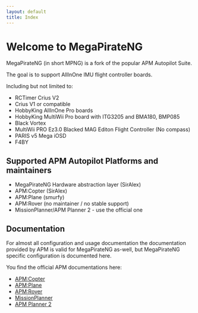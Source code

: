 ```yaml
---
layout: default
title: Index
---
```


# Welcome to MegaPirateNG

MegaPirateNG (in short MPNG) is a fork of the popular APM Autopilot Suite.

The goal is to support AllInOne IMU flight controller boards.

Including but not limited to:
* RCTimer Crius V2
* Crius V1 or compatible
* HobbyKing AllInOne Pro boards
* HobbyKing MultiWii Pro board with ITG3205 and BMA180, BMP085
* Black Vortex
* MultiWii PRO Ez3.0 Blacked MAG Editon Flight Controller (No compass)
* PARIS v5 Mega iOSD
* F4BY

## Supported APM Autopilot Platforms and maintainers

* MegaPirateNG Hardware abstraction layer (SirAlex)
* APM:Copter (SirAlex)
* APM:Plane (smurfy)
* APM:Rover (no maintainer / no stable support)
* MissionPlanner/APM Planner 2 - use the official one

## Documentation

For almost all configuration and usage documentation the documentation provided by APM is valid for MegaPirateNG as-well, but MegaPirateNG specific configuration is documented here.

You find the official APM documentations here:

* [APM:Copter](http://copter.ardupilot.com/)
* [APM:Plane](http://plane.ardupilot.com/)
* [APM:Rover](http://rover.ardupilot.com/)
* [MissionPlanner](http://planner.ardupilot.com/)
* [APM Planner 2](http://planner2.ardupilot.com/)

